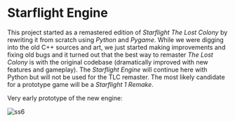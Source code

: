 # Starflight Engine
This project started as a remastered edition of <i>Starflight The Lost Colony</i> by rewriting it from scratch using *Python* and *Pygame*. While we were digging into the old C++ sources and art, we just started making improvements and fixing old bugs and it turned out that the best way to remaster *The Lost Colony* is with the original codebase (dramatically improved with new features and gameplay).
The *Starflight Engine* will continue here with Python but will not be used for the TLC remaster. The most likely candidate for a prototype game will be a *Starflight 1 Remake*.

Very early prototype of the new engine:

![ss6](https://github.com/Aeneas137/starflt-tlc-remaster/assets/46901366/e0f19723-45a1-4e04-9ddf-4387739f7f8a)

